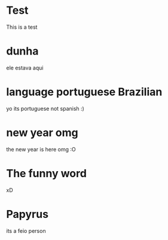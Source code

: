 # Test
This is a test
# dunha
ele estava aqui
# language portuguese Brazilian
yo its portuguese not spanish :)
# new year omg
the new year is here omg :O 
# The funny word
xD 
# Papyrus
its a feio person

